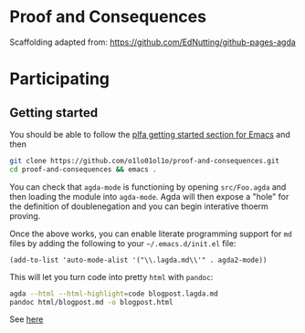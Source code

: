 
# Proof and Consequences

Scaffolding adapted from: https://github.com/EdNutting/github-pages-agda

# Participating
## Getting started
You should be able to follow the [plfa getting started section for Emacs](https://plfa.github.io/GettingStarted/) and then

```bash
git clone https://github.com/o1lo01ol1o/proof-and-consequences.git
cd proof-and-consequences && emacs .
```

You can check that `agda-mode` is functioning by opening `src/Foo.agda` and then loading the module into `agda-mode`.  Agda will then expose a "hole" for the definition of doublenegation and you can begin interative thoerm proving.

Once the above works, you can enable literate programming support for `md` files by adding the following to your `~/.emacs.d/init.el` file:

``` emacs-lisp
(add-to-list 'auto-mode-alist '("\\.lagda.md\\'" . agda2-mode))
```

This will let you turn code into pretty `html` with `pandoc`:

``` bash
agda --html --html-highlight=code blogpost.lagda.md
pandoc html/blogpost.md -o blogpost.html
```

See [here](https://jesper.sikanda.be/posts/literate-agda.html)
